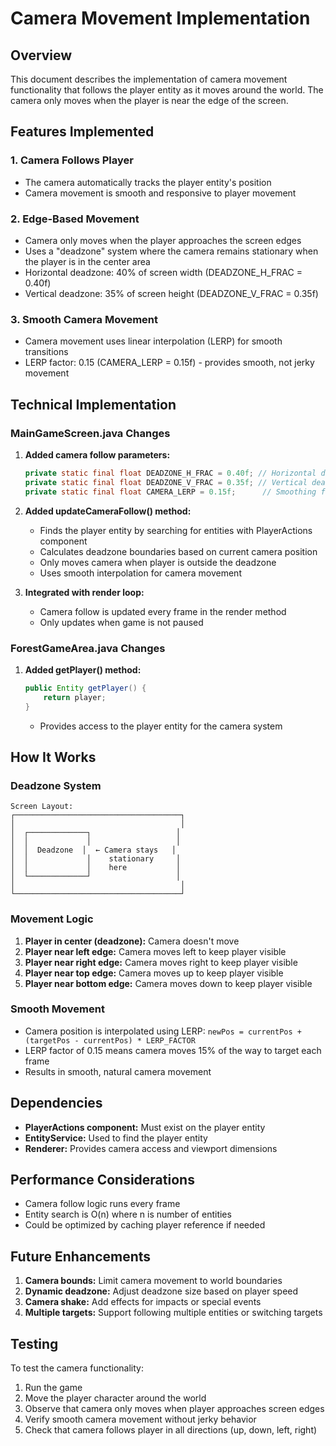 # Camera Movement Implementation

## Overview
This document describes the implementation of camera movement functionality that follows the player entity as it moves around the world. The camera only moves when the player is near the edge of the screen.

## Features Implemented

### 1. Camera Follows Player
- The camera automatically tracks the player entity's position
- Camera movement is smooth and responsive to player movement

### 2. Edge-Based Movement
- Camera only moves when the player approaches the screen edges
- Uses a "deadzone" system where the camera remains stationary when the player is in the center area
- Horizontal deadzone: 40% of screen width (DEADZONE_H_FRAC = 0.40f)
- Vertical deadzone: 35% of screen height (DEADZONE_V_FRAC = 0.35f)

### 3. Smooth Camera Movement
- Camera movement uses linear interpolation (LERP) for smooth transitions
- LERP factor: 0.15 (CAMERA_LERP = 0.15f) - provides smooth, not jerky movement

## Technical Implementation

### MainGameScreen.java Changes
1. **Added camera follow parameters:**
   ```java
   private static final float DEADZONE_H_FRAC = 0.40f; // Horizontal deadzone
   private static final float DEADZONE_V_FRAC = 0.35f; // Vertical deadzone
   private static final float CAMERA_LERP = 0.15f;      // Smoothing factor
   ```

2. **Added updateCameraFollow() method:**
   - Finds the player entity by searching for entities with PlayerActions component
   - Calculates deadzone boundaries based on current camera position
   - Only moves camera when player is outside the deadzone
   - Uses smooth interpolation for camera movement

3. **Integrated with render loop:**
   - Camera follow is updated every frame in the render method
   - Only updates when game is not paused

### ForestGameArea.java Changes
1. **Added getPlayer() method:**
   ```java
   public Entity getPlayer() {
       return player;
   }
   ```
   - Provides access to the player entity for the camera system

## How It Works

### Deadzone System
```
Screen Layout:
┌─────────────────────────────────────┐
│                                     │
│  ┌─────────────┐                   │
│  │             │                   │
│  │  Deadzone  │  ← Camera stays   │
│  │             │    stationary     │
│  │             │    here           │
│  └─────────────┘                   │
│                                     │
└─────────────────────────────────────┘
```

### Movement Logic
1. **Player in center (deadzone):** Camera doesn't move
2. **Player near left edge:** Camera moves left to keep player visible
3. **Player near right edge:** Camera moves right to keep player visible
4. **Player near top edge:** Camera moves up to keep player visible
5. **Player near bottom edge:** Camera moves down to keep player visible

### Smooth Movement
- Camera position is interpolated using LERP: `newPos = currentPos + (targetPos - currentPos) * LERP_FACTOR`
- LERP factor of 0.15 means camera moves 15% of the way to target each frame
- Results in smooth, natural camera movement

## Dependencies
- **PlayerActions component:** Must exist on the player entity
- **EntityService:** Used to find the player entity
- **Renderer:** Provides camera access and viewport dimensions

## Performance Considerations
- Camera follow logic runs every frame
- Entity search is O(n) where n is number of entities
- Could be optimized by caching player reference if needed

## Future Enhancements
1. **Camera bounds:** Limit camera movement to world boundaries
2. **Dynamic deadzone:** Adjust deadzone size based on player speed
3. **Camera shake:** Add effects for impacts or special events
4. **Multiple targets:** Support following multiple entities or switching targets

## Testing
To test the camera functionality:
1. Run the game
2. Move the player character around the world
3. Observe that camera only moves when player approaches screen edges
4. Verify smooth camera movement without jerky behavior
5. Check that camera follows player in all directions (up, down, left, right)
